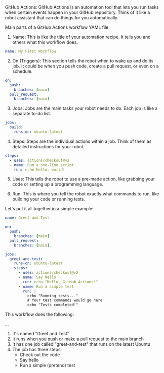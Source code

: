 GitHub Actions:
GitHub Actions is an automation tool that lets you run tasks when certain events happen in your GitHub repository. Think of it like a robot assistant that can do things for you automatically.

Main parts of a GitHub Actions workflow YAML file:

1. Name:
   This is like the title of your automation recipe. It tells you and others what this workflow does.

```yaml
name: My First Workflow
```

2. On (Triggers):
   This section tells the robot when to wake up and do its job. It could be when you push code, create a pull request, or even on a schedule.

```yaml
on:
  push:
    branches: [main]
  pull_request:
    branches: [main]
```

3. Jobs:
   Jobs are the main tasks your robot needs to do. Each job is like a separate to-do list.

```yaml
jobs:
  build:
    runs-on: ubuntu-latest
```

4. Steps:
   Steps are the individual actions within a job. Think of them as detailed instructions for your robot.

```yaml
steps:
  - uses: actions/checkout@v2
  - name: Run a one-line script
    run: echo Hello, world!
```

5. Uses:
   This tells the robot to use a pre-made action, like grabbing your code or setting up a programming language.

6. Run:
   This is where you tell the robot exactly what commands to run, like building your code or running tests.

Let's put it all together in a simple example:

```yaml
name: Greet and Test

on:
  push:
    branches: [main]
  pull_request:
    branches: [main]

jobs:
  greet-and-test:
    runs-on: ubuntu-latest
    steps:
      - uses: actions/checkout@v2
      - name: Say hello
        run: echo "Hello, GitHub Actions!"
      - name: Run a simple test
        run: |
          echo "Running tests..."
          # Your test commands would go here
          echo "Tests completed!"
```

This workflow does the following:

...

1. It's named "Greet and Test"
2. It runs when you push or make a pull request to the main branch
3. It has one job called "greet-and-test" that runs on the latest Ubuntu
4. The job has three steps:
   - Check out the code
   - Say hello
   - Run a simple (pretend) test
